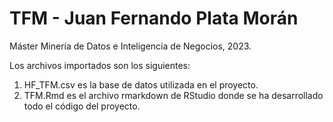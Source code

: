 # TFM - Juan Fernando Plata Morán
Máster Minería de Datos e Inteligencia de Negocios, 2023.

Los archivos importados son los siguientes:

1. HF_TFM.csv es la base de datos utilizada en el proyecto.
2. TFM.Rmd es el archivo rmarkdown de RStudio donde se ha desarrollado todo el código del proyecto.
